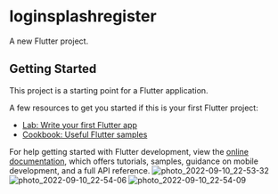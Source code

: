 # loginsplashregister

A new Flutter project.

## Getting Started

This project is a starting point for a Flutter application.

A few resources to get you started if this is your first Flutter project:

- [Lab: Write your first Flutter app](https://docs.flutter.dev/get-started/codelab)
- [Cookbook: Useful Flutter samples](https://docs.flutter.dev/cookbook)

For help getting started with Flutter development, view the
[online documentation](https://docs.flutter.dev/), which offers tutorials,
samples, guidance on mobile development, and a full API reference.
![photo_2022-09-10_22-53-32](https://user-images.githubusercontent.com/31065758/189494810-60d1efad-f40f-4f75-be19-4cee17b26ea0.jpg)
![photo_2022-09-10_22-54-06](https://user-images.githubusercontent.com/31065758/189494813-3fe6e617-8f07-43cd-88b7-356253943464.jpg)
![photo_2022-09-10_22-54-09](https://user-images.githubusercontent.com/31065758/189494816-d2756691-1384-4c0a-8853-7727721fb448.jpg)
